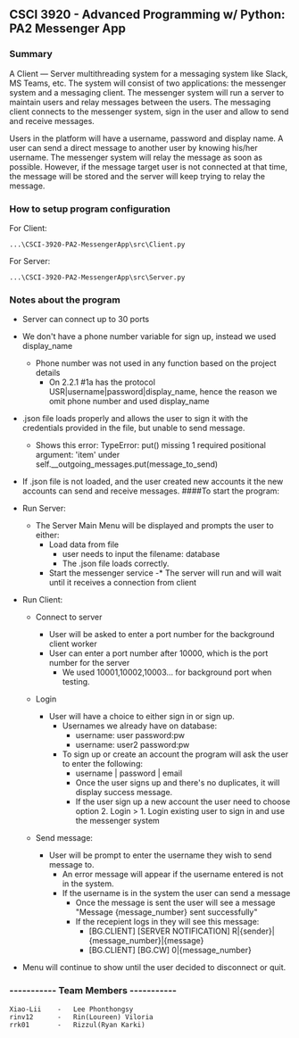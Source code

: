 ## CSCI 3920 - Advanced Programming w/ Python: PA2 Messenger App

### Summary
A Client — Server multithreading system for a messaging system like Slack, MS Teams, etc. The system will consist of two applications: the messenger system and a messaging client. The messenger system will run a server to maintain users and relay messages between the users. The messaging client connects to the messenger system, sign in the user and allow to send and receive messages. 


Users in the platform will have a username, password and display name. A user can send a direct message to another user by knowing his/her username. The messenger system will relay the message as soon as possible. However, if the message target user is not connected at that time, the message will be stored and the server will keep trying to relay the message. 
### How to setup program configuration
For Client:

    ...\CSCI-3920-PA2-MessengerApp\src\Client.py
    
For Server:

    ...\CSCI-3920-PA2-MessengerApp\src\Server.py
    
### Notes about the program
* Server can connect up to 30 ports

* We don't have a phone number variable for sign up, instead we used display_name
    * Phone number was not used in any function based on the project details
        * On 2.2.1 #1a has the protocol USR|username|password|display_name, hence the reason we omit phone number and used display_name
        
* .json file loads properly and allows the user to sign it with the credentials provided in the file, but unable to send message.
    * Shows this error: TypeError: put() missing 1 required positional argument: 'item' under self.__outgoing_messages.put(message_to_send)
    
* If .json file is not loaded, and the user created new accounts it the new accounts can send and receive messages.
####To start the program:
* Run Server:
    * The Server Main Menu will be displayed and prompts the user to either: 
         * Load data from file
            * user needs to input the filename: database
            * The .json file loads correctly.
        * Start the messenger service
            -* The server will run and will wait until it receives a connection from client


* Run Client:
    * Connect to server
        * User will be asked to enter a port number for the background client worker
        * User can enter a port number after 10000, which is the port number for the server
             * We used 10001,10002,10003... for background port when testing.
                
    * Login
        * User will have a choice to either sign in or sign up.
            * Usernames we already have on database:
                - username: user password:pw
                - username: user2 password:pw
            * To sign up or create an account the program will ask the user to enter the following:
                - username | password | email
                - Once the user signs up and there's no duplicates, it will display success message.
                - If the user sign up a new account the user need to choose option 2. Login > 1. Login existing user to sign in and use the messenger system
        
    * Send message:
        * User will be prompt to enter the username they wish to send message to.
            * An error message will appear if the username entered is not in the system.
            * If the username is in the system the user can send a message
                * Once the message is sent the user will see a message "Message {message_number} sent successfully"
                * If the recepient logs in they will see this message:
                    * [BG.CLIENT] [SERVER NOTIFICATION] R|{sender}|{message_number}|{message}
                    * [BG.CLIENT] [BG.CW] 0|{message_number}
                        
* Menu will continue to show until the user decided to disconnect or quit.
            
    
### ----------- Team Members -----------
    Xiao-Lii    -   Lee Phonthongsy
    rinv12      -   Rin(Loureen) Viloria 
    rrk01       -   Rizzul(Ryan Karki)
